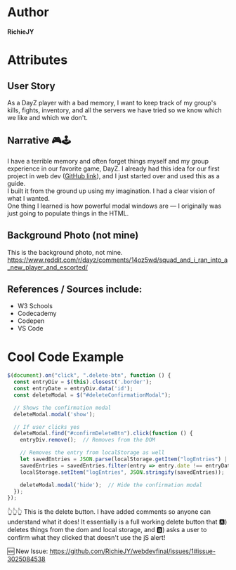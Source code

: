 # Author
**RichieJY**

# Attributes

## User Story
As a DayZ player with a bad memory, I want to keep track of my group's kills, fights, inventory, and all the servers we have tried so we know which we like and which we don't.

## Narrative 🎮🕹️
I have a terrible memory and often forget things myself and my group experience in our favorite game, DayZ. I already had this idea for our first project in web dev ([GitHub link](https://richiejy.github.io/my-fav-class/)), and I just started over and used this as a guide.  
I built it from the ground up using my imagination. I had a clear vision of what I wanted.  
One thing I learned is how powerful modal windows are — I originally was just going to populate things in the HTML.

## Background Photo (not mine)
This is the background photo, not mine. https://www.reddit.com/r/dayz/comments/14oz5wd/squad_and_i_ran_into_a_new_player_and_escorted/

## References / Sources include:
- W3 Schools
- Codecademy
- Codepen
- VS Code


# Cool Code Example
```javascript
$(document).on("click", ".delete-btn", function () {
  const entryDiv = $(this).closest('.border');
  const entryDate = entryDiv.data('id');
  const deleteModal = $("#deleteConfirmationModal");

  // Shows the confirmation modal
  deleteModal.modal('show');

  // If user clicks yes
  deleteModal.find("#confirmDeleteBtn").click(function () {
    entryDiv.remove();  // Removes from the DOM

    // Removes the entry from localStorage as well
    let savedEntries = JSON.parse(localStorage.getItem("logEntries") || "[]");
    savedEntries = savedEntries.filter(entry => entry.date !== entryDate);
    localStorage.setItem("logEntries", JSON.stringify(savedEntries));

    deleteModal.modal('hide');  // Hide the confirmation modal
  });
});
```
👆👆👆 This is the delete button. I have added comments so anyone can understand what it does! It essentially is a full working delete button that 🅰️) deletes things from the dom and local storage, and 🅱️) asks a user to confirm what they clicked that doesn't use the jS alert!

🆕 New Issue: https://github.com/RichieJY/webdevfinal/issues/1#issue-3025084538



